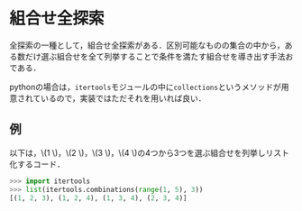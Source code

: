 # 組合せ全探索

全探索の一種として，組合せ全探索がある．区別可能なものの集合の中から，ある数だけ選ぶ組合せを全て列挙することで条件を満たす組合せを導き出す手法おである．

pythonの場合は，`itertools`モジュールの中に`collections`というメソッドが用意されているので，実装ではただそれを用いれば良い．

## 例

以下は，\\(1 \\)，\\(2 \\)，\\(3 \\)，\\(4 \\)の4つから3つを選ぶ組合せを列挙しリスト化するコード．

```py
>>> import itertools
>>> list(itertools.combinations(range(1, 5), 3))
[(1, 2, 3), (1, 2, 4), (1, 3, 4), (2, 3, 4)]
```